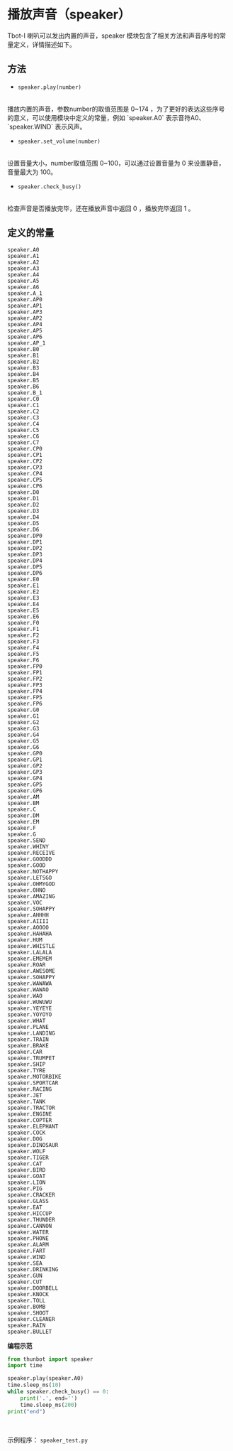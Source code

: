 # 播放声音（speaker）

Tbot-I 喇叭可以发出内置的声音，speaker 模块包含了相关方法和声音序号的常量定义，详情描述如下。

## 方法
* `speaker.play(number)` 
<br/>
  播放内置的声音，参数number的取值范围是 0~174 ，为了更好的表达这些序号的意义，可以使用模块中定义的常量，例如 `speaker.A0` 表示音符A0、`speaker.WIND` 表示风声。
  
* `speaker.set_volume(number)` 
<br/>
  设置音量大小，number取值范围 0~100，可以通过设置音量为 0 来设置静音，音量最大为 100。

* `speaker.check_busy()` 
<br/>
  检查声音是否播放完毕，还在播放声音中返回 0 ，播放完毕返回 1 。
  

## 定义的常量
```
speaker.A0
speaker.A1
speaker.A2
speaker.A3
speaker.A4
speaker.A5
speaker.A6
speaker.A_1
speaker.AP0
speaker.AP1
speaker.AP3
speaker.AP2
speaker.AP4
speaker.AP5
speaker.AP6
speaker.AP_1
speaker.B0
speaker.B1
speaker.B2
speaker.B3
speaker.B4
speaker.B5
speaker.B6
speaker.B_1
speaker.C0
speaker.C1
speaker.C2
speaker.C3
speaker.C4
speaker.C5
speaker.C6
speaker.C7
speaker.CP0
speaker.CP1
speaker.CP2
speaker.CP3
speaker.CP4
speaker.CP5
speaker.CP6
speaker.D0
speaker.D1
speaker.D2
speaker.D3
speaker.D4
speaker.D5
speaker.D6
speaker.DP0
speaker.DP1
speaker.DP2
speaker.DP3
speaker.DP4
speaker.DP5
speaker.DP6
speaker.E0
speaker.E1
speaker.E2
speaker.E3
speaker.E4
speaker.E5
speaker.E6
speaker.F0
speaker.F1
speaker.F2
speaker.F3
speaker.F4
speaker.F5
speaker.F6
speaker.FP0
speaker.FP1
speaker.FP2
speaker.FP3
speaker.FP4
speaker.FP5
speaker.FP6
speaker.G0
speaker.G1
speaker.G2
speaker.G3
speaker.G4
speaker.G5
speaker.G6
speaker.GP0
speaker.GP1
speaker.GP2
speaker.GP3
speaker.GP4
speaker.GP5
speaker.GP6
speaker.AM
speaker.BM
speaker.C 
speaker.DM
speaker.EM
speaker.F 
speaker.G 
speaker.SEND
speaker.WHINY
speaker.RECEIVE
speaker.GOODDD
speaker.GOOD
speaker.NOTHAPPY
speaker.LETSGO
speaker.OHMYGOD
speaker.OHNO
speaker.AMAZING
speaker.VOC
speaker.SOHAPPY
speaker.AHHHH
speaker.AIIII
speaker.AOOOO
speaker.HAHAHA
speaker.HUM
speaker.WHISTLE
speaker.LALALA
speaker.EMEMEM
speaker.ROAR
speaker.AWESOME
speaker.SOHAPPY
speaker.WAWAWA
speaker.WAWAO
speaker.WAO
speaker.WUWUWU
speaker.YEYEYE
speaker.YOYOYO
speaker.WHAT
speaker.PLANE
speaker.LANDING
speaker.TRAIN
speaker.BRAKE
speaker.CAR
speaker.TRUMPET
speaker.SHIP
speaker.TYRE
speaker.MOTORBIKE
speaker.SPORTCAR
speaker.RACING
speaker.JET
speaker.TANK
speaker.TRACTOR
speaker.ENGINE
speaker.COPTER
speaker.ELEPHANT
speaker.COCK
speaker.DOG
speaker.DINOSAUR
speaker.WOLF
speaker.TIGER
speaker.CAT
speaker.BIRD
speaker.GOAT
speaker.LION
speaker.PIG
speaker.CRACKER
speaker.GLASS
speaker.EAT
speaker.HICCUP
speaker.THUNDER
speaker.CANNON
speaker.WATER
speaker.PHONE
speaker.ALARM
speaker.FART
speaker.WIND
speaker.SEA
speaker.DRINKING
speaker.GUN
speaker.CUT
speaker.DOORBELL
speaker.KNOCK
speaker.TOLL
speaker.BOMB
speaker.SHOOT
speaker.CLEANER
speaker.RAIN
speaker.BULLET
```

**编程示范**
```python
from thunbot import speaker
import time

speaker.play(speaker.A0)
time.sleep_ms(10)
while speaker.check_busy() == 0:
    print('.', end='')
    time.sleep_ms(200)
print("end")
```
<br />

示例程序： `speaker_test.py`